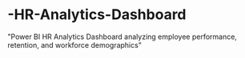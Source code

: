 # -HR-Analytics-Dashboard
"Power BI HR Analytics Dashboard analyzing employee performance, retention, and workforce demographics"
